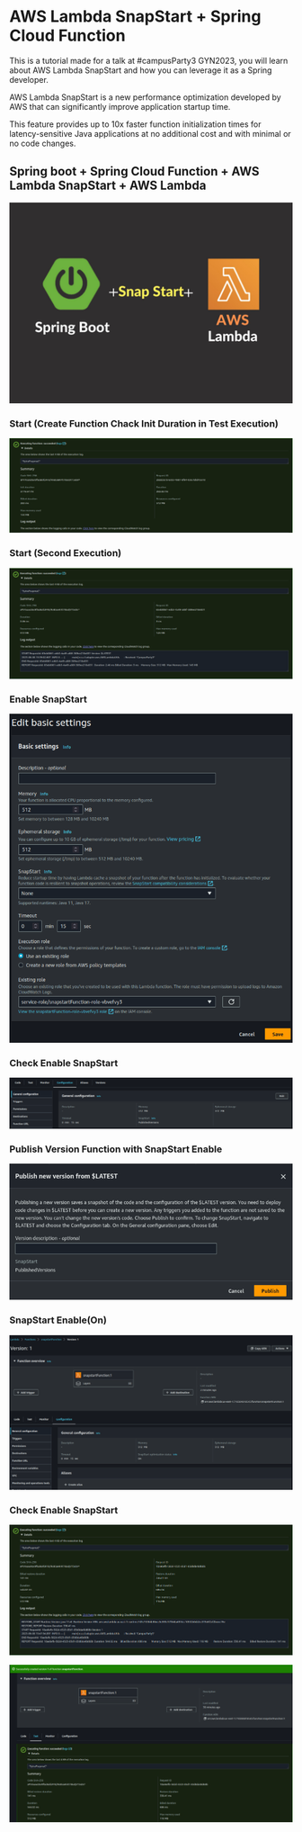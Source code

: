 # AWS Lambda SnapStart + Spring Cloud Function 

This is a tutorial made for a talk at #campusParty3 GYN2023, you will learn about AWS Lambda SnapStart and how you can leverage it as a Spring developer.

AWS Lambda SnapStart is a new performance optimization developed by AWS that can significantly improve application startup time.

This feature provides up to 10x faster function initialization times for latency-sensitive Java applications at no additional cost and with minimal or no code changes.


## Spring boot + Spring Cloud Function + AWS Lambda SnapStart + AWS Lambda

![SnapStart](./documentation/SnapStart.jpg)

### Start (Create Function Chack Init Duration in Test Execution)

![Start](./documentation/start.png)

### Start (Second Execution)

![Start](./documentation/start2.png)

### Enable SnapStart 

![Start](./documentation/start3.png)

### Check Enable SnapStart

![Start](./documentation/start4.png)

### Publish Version Function with SnapStart Enable

![Start](./documentation/start6.png)

### SnapStart Enable(On)

![Start](./documentation/versionSnapStart.png)

### Check Enable SnapStart

![Start](./documentation/testVersion.png)

![Start](./documentation/version01Run.png)
